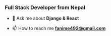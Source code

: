 <h3 align="left">Full Stack Developer from Nepal</h3>


- 💬 Ask me about **Django & React**

- 📫 How to reach me **fanime492@gmail.com**</br>
